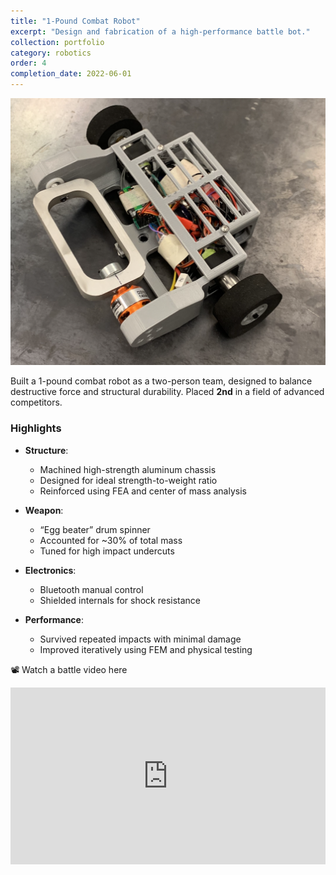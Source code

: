 ```yaml
---
title: "1-Pound Combat Robot"
excerpt: "Design and fabrication of a high-performance battle bot."
collection: portfolio
category: robotics
order: 4
completion_date: 2022-06-01
---
```


 <img src="/images/bot.png" alt="Rover 2" class="content-image" />

Built a 1-pound combat robot as a two-person team, designed to balance destructive force and structural durability. Placed **2nd** in a field of advanced competitors.

### Highlights

- **Structure**:
  - Machined high-strength aluminum chassis
  - Designed for ideal strength-to-weight ratio
  - Reinforced using FEA and center of mass analysis

- **Weapon**:
  - “Egg beater” drum spinner
  - Accounted for ~30% of total mass
  - Tuned for high impact undercuts

- **Electronics**:
  - Bluetooth manual control
  - Shielded internals for shock resistance

- **Performance**:
  - Survived repeated impacts with minimal damage
  - Improved iteratively using FEM and physical testing

📽️ Watch a battle video here
<div style="position: relative; padding-bottom: 56.25%; height: 0; overflow: hidden; max-width: 100%; margin: 1em auto;">
  <iframe 
    src="https://www.youtube.com/embed/an3E-Qo7vhk" 
    frameborder="0" 
    allow="accelerometer; autoplay; clipboard-write; encrypted-media; gyroscope; picture-in-picture" 
    allowfullscreen
    style="position: absolute; top: 0; left: 0; width: 100%; height: 100%;">
  </iframe>
</div>
